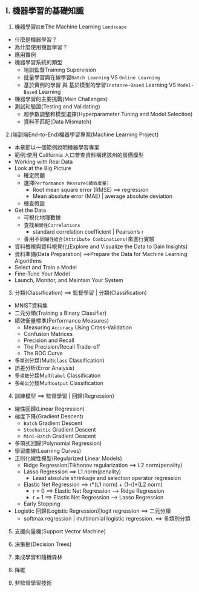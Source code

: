 ## I. 機器學習的基礎知識

1. 機器學習`前景`The Machine Learning `Landscape`
- 什麼是機器學習？
- 為什麼使用機器學習？
- 應用實例
- 機器學習系統的類型
  - 培訓監督Training Supervision
  - 批量學習與在線學習`Batch Learning` VS `Online Learning`
  - 基於實例的學習 與 基於模型的學習`Instance-Based` Learning VS `Model-Based` Learning
- 機器學習的主要挑戰(Main Challenges)
- 測試和驗證(Testing and Validating)
  - 超參數調整和模型選擇(Hyperparameter Tuning and Model Selection)
  - 資料不匹配(Data Mismatch)

2.(端到端End-to-End)機器學習專案(Machine Learning Project)
- 本章節以一個範例說明機器學習專案
- 範例:使用 California 人口普查資料構建該州的房價模型
- Working with Real Data
- Look at the Big Picture
  - 確定問題
  - 選擇`Performance Measure(績效度量)`
    - Root mean square error (RMSE) ==> regression
    - Mean absolute error (MAE) | average absolute deviation
  - 檢查假設 
- Get the Data
  - 可視化地理數據
  - 查找`相關性Correlations`
    - standard correlation coefficient | Pearson’s r  
  - 善用不同`屬性組合(Attribute Combinations)`來進行實驗 
- 資料檢視與資料視覺化(Explore and Visualize the Data to Gain Insights)
- 資料準備(Data Preparation) ==>Prepare the Data for Machine Learning Algorithms
- Select and Train a Model
- Fine-Tune Your Model
- Launch, Monitor, and Maintain Your System

3. 分類(Classification) ==> 監督學習 | 分類(Classification)
- MNIST資料集
- 二元分類(Training a Binary Classifier)
- 績效衡量標準(Performance Measures)
  - Measuring `Accuracy` Using Cross-Validation
  - Confusion Matrices
  - Precision and Recall
  - The Precision/Recall Trade-off
  - The ROC Curve 
- 多`類別`分類(Multi`class` Classification)
- 誤差分析(Error Analysis)
- 多`標籤`分類Multi`label` Classification
- 多`輸出`分類Multi`output` Classification

4. 訓練模型  ==> 監督學習 | 回歸(Regression)
- 線性回歸(Linear Regression)
- 梯度下降(Gradient Descent)
  - `Batch` Gradient Descent
  - `Stochastic` Gradient Descent
  - `Mini-Batch` Gradient Descent 
- 多項式回歸(Polynomial Regression)
- 學習曲線(Learning Curves)
- 正則化線性模型(Regularized Linear Models)
  - Ridge Regression|Tikhonov regularization ==> L2 norm(penality)
  - Lasso Regression ==> L1 norm(penality)
    - Least absolute shrinkage and selection operator regression 
  - Elastic Net Regression ==> r*(L1 norm) + (1-r)*(L2 norm)
    - r = 0 ==> Elastic Net Regression --> Ridge Regression
    - r = 1 ==> Elastic Net Regression --> Lasso Regression
  - Early Stopping
- Logistic 回歸(Logistic Regression)|logit regression ==> 二元分類
  - softmax regression | multinomial logistic regression. ==> 多類別分類


5. 支援向量機(Support Vector Machine)

6. 決策樹(Decision Trees)

8. 集成學習和隨機森林

9. 降維

10. 非監督學習技術
